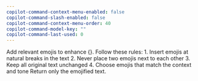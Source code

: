 ```yaml
---
copilot-command-context-menu-enabled: false
copilot-command-slash-enabled: false
copilot-command-context-menu-order: 40
copilot-command-model-key: ""
copilot-command-last-used: 0
---
```

Add relevant emojis to enhance {}. Follow these rules:
    1. Insert emojis at natural breaks in the text
    2. Never place two emojis next to each other
    3. Keep all original text unchanged
    4. Choose emojis that match the context and tone
    Return only the emojified text.